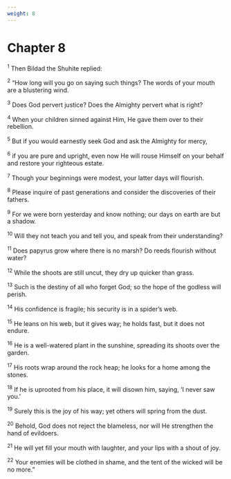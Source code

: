 ```yaml
---
weight: 8
---
```


# Chapter 8

<sup>1</sup> Then Bildad the Shuhite replied: 

<sup>2</sup> “How long will you go on saying such things? The words of your mouth are a blustering wind. 

<sup>3</sup> Does God pervert justice? Does the Almighty pervert what is right? 

<sup>4</sup> When your children sinned against Him, He gave them over to their rebellion. 

<sup>5</sup> But if you would earnestly seek God and ask the Almighty for mercy, 

<sup>6</sup> if you are pure and upright, even now He will rouse Himself on your behalf and restore your righteous estate. 

<sup>7</sup> Though your beginnings were modest, your latter days will flourish. 

<sup>8</sup> Please inquire of past generations and consider the discoveries of their fathers. 

<sup>9</sup> For we were born yesterday and know nothing; our days on earth are but a shadow. 

<sup>10</sup> Will they not teach you and tell you, and speak from their understanding? 

<sup>11</sup> Does papyrus grow where there is no marsh? Do reeds flourish without water? 

<sup>12</sup> While the shoots are still uncut, they dry up quicker than grass. 

<sup>13</sup> Such is the destiny of all who forget God; so the hope of the godless will perish. 

<sup>14</sup> His confidence is fragile; his security is in a spider’s web. 

<sup>15</sup> He leans on his web, but it gives way; he holds fast, but it does not endure. 

<sup>16</sup> He is a well-watered plant in the sunshine, spreading its shoots over the garden. 

<sup>17</sup> His roots wrap around the rock heap; he looks for a home among the stones. 

<sup>18</sup> If he is uprooted from his place, it will disown him, saying, ‘I never saw you.’ 

<sup>19</sup> Surely this is the joy of his way; yet others will spring from the dust. 

<sup>20</sup> Behold, God does not reject the blameless, nor will He strengthen the hand of evildoers. 

<sup>21</sup> He will yet fill your mouth with laughter, and your lips with a shout of joy. 

<sup>22</sup> Your enemies will be clothed in shame, and the tent of the wicked will be no more.” 


